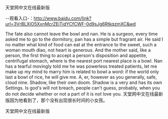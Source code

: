 天堂网中文在线最新版

--观看入口-：http://www.baidu.com/link?url=3VrBLXlO5XxnMcrZEiTidYCfCWF-0d9sJg6RtkqzmXC&wd

The fate also cannot leave the bowl and nan.
He is a surgeon, every time asked me to go to the dormitory, pan has a simple but fragrant air.
He said I no matter what kind of food can eat at the entrance to the sweet, such a woman mouth diao, not heart is generous.
And the mother said, like a person, the first thing to accept a person's disposition and appetite, centrifugal stomach, where is the nearest port nearest place is a bowl.
Nan has a tearful movingly told me he was powerless treated patients, let me make up my mind to marry him is related to bowl a word: if the world only last a bowl of rice, he will give me.
A, er, however as you generally, safe, cloud nine.
Shadow, like their own doom.
Shadow is a very and has its own Settings.
Is god's will not breach, people can't guess, probably, when you do not decide whether or not a part of it is not love you.
天堂网中文在线最新版因为他看到了，那个没有出现很长时间的小女孩。

天堂网中文在线最新版
